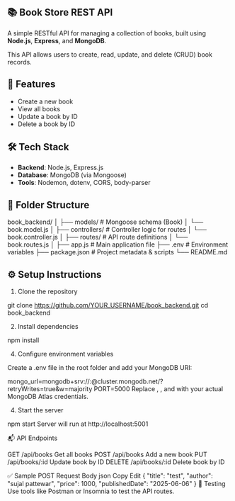 ## 📚 Book Store REST API

A simple RESTful API for managing a collection of books, built using **Node.js**, **Express**, and **MongoDB**.

This API allows users to create, read, update, and delete (CRUD) book records.


## 🚀 Features

- Create a new book
- View all books
- Update a book by ID
- Delete a book by ID



## 🛠 Tech Stack

- **Backend**: Node.js, Express.js
- **Database**: MongoDB (via Mongoose)
- **Tools**: Nodemon, dotenv, CORS, body-parser


## 📁 Folder Structure

book_backend/
│
├── models/ # Mongoose schema (Book)
│ └── book.model.js
│
├── controllers/ # Controller logic for routes
│ └── book.controller.js
│
├── routes/ # API route definitions
│ └── book.routes.js
│
├── app.js # Main application file
├── .env # Environment variables
├── package.json # Project metadata & scripts
└── README.md


## ⚙️ Setup Instructions

1. Clone the repository

git clone https://github.com/YOUR_USERNAME/book_backend.git
cd book_backend


2. Install dependencies

npm install

4. Configure environment variables

Create a .env file in the root folder and add your MongoDB URI:

mongo_url=mongodb+srv://<username>:<password>@cluster.mongodb.net/<dbname>?retryWrites=true&w=majority
PORT=5000
Replace <username>, <password>, and <dbname> with your actual MongoDB Atlas credentials.

4. Start the server

npm start
Server will run at http://localhost:5001

📬 API Endpoints

GET	/api/books	Get all books
POST	/api/books	Add a new book
PUT	/api/books/:id	Update book by ID
DELETE	/api/books/:id	Delete book by ID

✅ Sample POST Request Body
json
Copy
Edit
{
  "title": "test",
  "author": "sujal pattewar",
  "price": 1000,
  "publishedDate": "2025-06-06"
}
🧪 Testing
Use tools like Postman or Insomnia to test the API routes.

